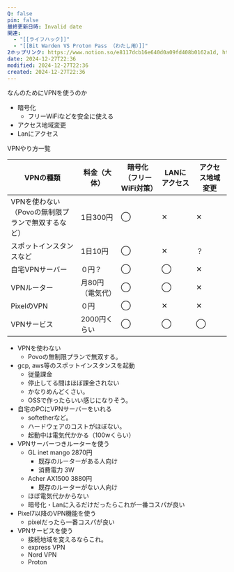 ```yaml
---
Q: false
pin: false
最終更新日時: Invalid date
関連:
  - "[[ライフハック]]"
  - "[[Bit Warden VS Proton Pass （わたし用）]]"
2ホップリンク: https://www.notion.so/e8117dcb16e640d0a09fd408b0162a1d, https://www.notion.so/f3dc85f976e640ceaf469d105f4bc988,https://www.notion.so/2ba1d26460be47078aa9cba9859491b6, https://www.notion.so/4ad2a2971a43421685e7e52d18c3f6dc, https://www.notion.so/e8117dcb16e640d0a09fd408b0162a1d
date: 2024-12-27T22:36
modified: 2024-12-27T22:36
created: 2024-12-27T22:36
---
```

  

なんのためにVPNを使うのか

- 暗号化
    - フリーWiFiなどを安全に使える
- アクセス地域変更
- Lanにアクセス

  

VPNやり方一覧

|VPNの種類|料金（大体）|暗号化  <br>（フリーWiFi対策）|LANにアクセス|アクセス地域変更|
|---|---|---|---|---|
|VPNを使わない  <br>（Povoの無制限プランで無双するなど）|1日300円|◯|✕|✕|
|スポットインスタンスなど|1日10円|◯|✕|？|
|自宅VPNサーバー|０円？|◯|◯|✕|
|VPNルーター|月80円（電気代）|◯|◯|✕|
|PixelのVPN|０円|◯|✕|✕|
|VPNサービス|2000円くらい|◯|◯|◯|

  

- VPNを使わない
    - Povoの無制限プランで無双する。
- gcp, aws等のスポットインスタンスを起動
    - 従量課金
    - 停止してる間はほぼ課金されない
    - かなりめんどくさい。
    - OSSで作ったらいい感じになりそう。
- 自宅のPCにVPNサーバーをいれる
    - softetherなど。
    - ハードウェアのコストがほぼない。
    - 起動中は電気代かかる（100wくらい）
- VPNサーバーつきルーターを使う
    - GL inet mango 2870円
        - 既存のルーターがある人向け
        - 消費電力 3W
    - Acher AX1500 3880円
        - 既存のルーターがない人向け
    - ほぼ電気代かからない
    - 暗号化・Lanに入るだけだったらこれが一番コスパが良い
- Pixel7以降のVPN機能を使う
    - pixelだったら一番コスパが良い
- VPNサービスを使う
    - 接続地域を変えるならこれ。
    - express VPN
    - Nord VPN
    - Proton